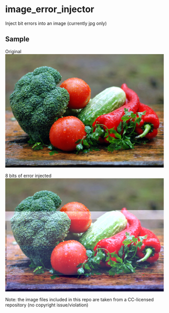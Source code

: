 # image_error_injector
Inject bit errors into an image (currently jpg only)

## Sample

Original
![](https://raw.githubusercontent.com/soramichi/image_error_injector/master/vege.jpg)

8 bits of error injected
![](https://raw.githubusercontent.com/soramichi/image_error_injector/master/vege_error.jpg)

Note: the image files included in this repo are taken from a CC-licensed repository (no copyright issue/violation)
